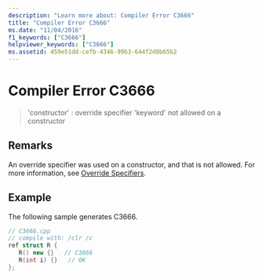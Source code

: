 ```yaml
---
description: "Learn more about: Compiler Error C3666"
title: "Compiler Error C3666"
ms.date: "11/04/2016"
f1_keywords: ["C3666"]
helpviewer_keywords: ["C3666"]
ms.assetid: 459e51dd-cefb-4346-99b3-644f2d8b65b2
---
```

# Compiler Error C3666

> 'constructor' : override specifier 'keyword' not allowed on a constructor

## Remarks

An override specifier was used on a constructor, and that is not allowed. For more information, see [Override Specifiers](../../extensions/override-specifiers-cpp-component-extensions.md).

## Example

The following sample generates C3666.

```cpp
// C3666.cpp
// compile with: /clr /c
ref struct R {
   R() new {}   // C3666
   R(int i) {}   // OK
};
```
